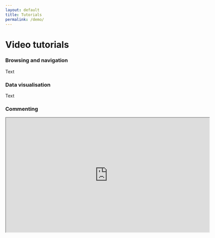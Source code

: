 ```yaml
---
layout: default
title: Tutorials
permalink: /demo/
---
```


# Video tutorials

### Browsing and navigation

Text

### Data visualisation

Text

### Commenting

<iframe width="640" height="360"
src="https://www.youtube.com/embed/4kYkC9DoCow?rel=0&amp;modestbranding=0">
</iframe>




